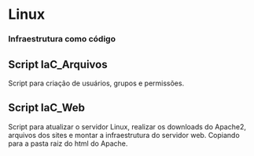 # Linux

### Infraestrutura como código

## Script IaC_Arquivos  
Script para criação de usuários, grupos e permissões.


## Script IaC_Web
Script para  atualizar o servidor Linux, realizar os downloads do Apache2, arquivos dos sites e montar a infraestrutura do servidor web. Copiando para a pasta raiz do html do Apache.
